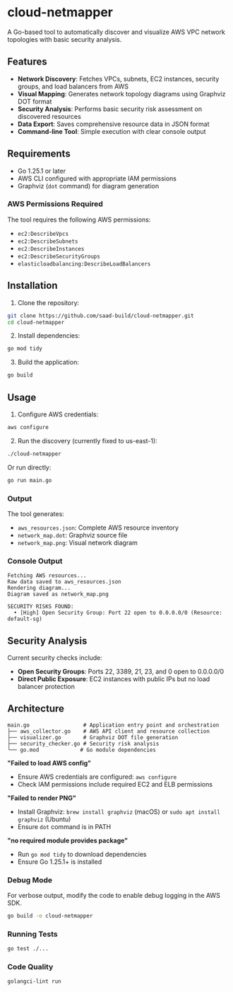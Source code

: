 # cloud-netmapper

A Go-based tool to automatically discover and visualize AWS VPC network topologies with basic security analysis.

## Features

- **Network Discovery**: Fetches VPCs, subnets, EC2 instances, security groups, and load balancers from AWS
- **Visual Mapping**: Generates network topology diagrams using Graphviz DOT format
- **Security Analysis**: Performs basic security risk assessment on discovered resources
- **Data Export**: Saves comprehensive resource data in JSON format
- **Command-line Tool**: Simple execution with clear console output

## Requirements

- Go 1.25.1 or later
- AWS CLI configured with appropriate IAM permissions
- Graphviz (`dot` command) for diagram generation

### AWS Permissions Required

The tool requires the following AWS permissions:

- `ec2:DescribeVpcs`
- `ec2:DescribeSubnets`
- `ec2:DescribeInstances`
- `ec2:DescribeSecurityGroups`
- `elasticloadbalancing:DescribeLoadBalancers`

## Installation

1. Clone the repository:

```bash
git clone https://github.com/saad-build/cloud-netmapper.git
cd cloud-netmapper
```

2. Install dependencies:

```bash
go mod tidy
```

3. Build the application:

```bash
go build
```

## Usage

1. Configure AWS credentials:

```bash
aws configure
```

2. Run the discovery (currently fixed to us-east-1):

```bash
./cloud-netmapper
```

Or run directly:

```bash
go run main.go
```

### Output

The tool generates:

- `aws_resources.json`: Complete AWS resource inventory
- `network_map.dot`: Graphviz source file
- `network_map.png`: Visual network diagram

### Console Output

```
Fetching AWS resources...
Raw data saved to aws_resources.json
Rendering diagram...
Diagram saved as network_map.png

SECURITY RISKS FOUND:
  • [High] Open Security Group: Port 22 open to 0.0.0.0/0 (Resource: default-sg)
```

## Security Analysis

Current security checks include:

- **Open Security Groups**: Ports 22, 3389, 21, 23, and 0 open to 0.0.0.0/0
- **Direct Public Exposure**: EC2 instances with public IPs but no load balancer protection

## Architecture

```
main.go                 # Application entry point and orchestration
├── aws_collector.go    # AWS API client and resource collection
├── visualizer.go       # Graphviz DOT file generation
├── security_checker.go # Security risk analysis
└── go.mod             # Go module dependencies
```

**"Failed to load AWS config"**

- Ensure AWS credentials are configured: `aws configure`
- Check IAM permissions include required EC2 and ELB permissions

**"Failed to render PNG"**

- Install Graphviz: `brew install graphviz` (macOS) or `sudo apt install graphviz` (Ubuntu)
- Ensure `dot` command is in PATH

**"no required module provides package"**

- Run `go mod tidy` to download dependencies
- Ensure Go 1.25.1+ is installed

### Debug Mode

For verbose output, modify the code to enable debug logging in the AWS SDK.

```bash
go build -o cloud-netmapper
```

### Running Tests

```bash
go test ./...
```

### Code Quality

```bash
golangci-lint run
```
